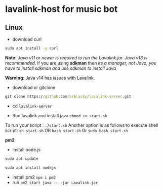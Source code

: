 # lavalink-host for music bot

## Linux
- download curl
```cmd
sudo apt install -y curl
```

**Note**: _Java v11 or newer is required to run the Lavalink.jar. Java v13 is recommended._ If you are using **sdkman** then _its a manager, not Java, you have to install sdkman and use sdkman to install Java_

**Warning**: Java v14 has issues with Lavalink.

- download or gitclone 
```cmd
git clone https://github.com/brblacky/lavalink-server.git
```
- cd `lavalink-server`

- Run lavalink and install java
`chmod +x start.sh`

To run your script : `./start.sh`
Another option is as follows to execute shell script: `sh start.sh` OR `bash start.sh` Or `sudo bash start.sh`

**pm2**

- install node.js 
```cmd
sudo apt update
```
```cmd
sudo apt install nodejs

```

- install pm2 `npm i pm2`
- run `pm2 start java -- -jar Lavalink.jar`
